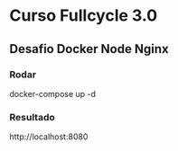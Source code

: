 # Curso Fullcycle 3.0
## Desafio Docker Node Nginx

### Rodar
docker-compose up -d

### Resultado
http://localhost:8080